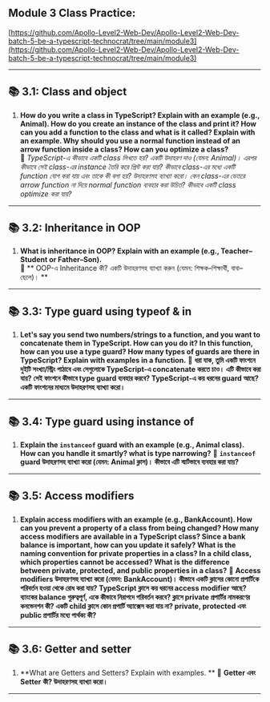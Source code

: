 ## Module 3 Class Practice: 
[https://github.com/Apollo-Level2-Web-Dev/Apollo-Level2-Web-Dev-batch-5-be-a-typescript-technocrat/tree/main/module3](https://github.com/Apollo-Level2-Web-Dev/Apollo-Level2-Web-Dev-batch-5-be-a-typescript-technocrat/tree/main/module3)

---

## 📚 3.1: Class and object

1. **How do you write a class in TypeScript? Explain with an example (e.g., Animal). How do you create an instance of the class and print it? How can you add a function to the class and what is it called? Explain with an example. Why should you use a normal function instead of an arrow function inside a class? How can you optimize a class?**  
   🔹 *TypeScript-এ কীভাবে একটি class লিখতে হয়? একটি উদাহরণ দাও (যেমন: Animal)। এরপর কীভাবে সেই class-এর instance তৈরি করে প্রিন্ট করা যায়? কীভাবে class-এর মধ্যে একটি function যোগ করা যায় এবং তাকে কী বলা হয়? উদাহরণসহ ব্যাখ্যা করো। কেন class-এর ভেতরে arrow function না দিয়ে normal function ব্যবহার করা উচিত? কীভাবে একটি class optimize করা যায়?*


---

## 📚 3.2: Inheritance in OOP

1. **What is inheritance in OOP? Explain with an example (e.g., Teacher–Student or Father–Son).**  
   🔹 ** OOP-এ Inheritance কী? একটি উদাহরণসহ ব্যাখ্যা করুন (যেমন: শিক্ষক–শিক্ষার্থী, বাবা–ছেলে)। **

---

## 📚 3.3: Type guard using typeof & in

1. **Let's say you send two numbers/strings to a function, and you want to concatenate them in TypeScript. How can you do it? In this function, how can you use a type guard? How many types of guards are there in TypeScript? Explain with examples in a function.**
   🔹 **ধরা যাক, তুমি একটি ফাংশনে দুইটি সংখ্যা/স্ট্রিং পাঠাবে এবং সেগুলোকে TypeScript-এ concatenate করতে চাও। এটি কীভাবে করা যায়? সেই ফাংশনে কীভাবে type guard ব্যবহার করবে? TypeScript-এ কয় ধরনের guard আছে? একটি ফাংশনের মাধ্যমে উদাহরণসহ ব্যাখ্যা করো।**
   
---

## 📚 3.4: Type guard using instance of

1. **Explain the `instanceof` guard with an example (e.g., Animal class). How can you handle it smartly? what is type narrowing?**
   🔹 **`instanceof` guard উদাহরণসহ ব্যাখ্যা করো (যেমন: Animal ক্লাস)। কীভাবে এটি স্মার্টভাবে ব্যবহার করা যায়?**
   
---

## 📚 3.5: Access modifiers

1. **Explain access modifiers with an example (e.g., BankAccount). How can you prevent a property of a class from being changed? How many access modifiers are available in a TypeScript class? Since a bank balance is important, how can you update it safely? What is the naming convention for private properties in a class? In a child class, which properties cannot be accessed? What is the difference between private, protected, and public properties in a class?**
   🔹 **Access modifiers উদাহরণসহ ব্যাখ্যা করো (যেমন: BankAccount)। কীভাবে একটি ক্লাসের কোনো প্রপার্টিকে পরিবর্তন হওয়া থেকে রোধ করা যায়? TypeScript ক্লাসে কয় ধরনের access modifier আছে? ব্যাংকের balance গুরুত্বপূর্ণ, একে কীভাবে নিরাপদে পরিবর্তন করবে? ক্লাসে private প্রপার্টির নামকরণের কনভেনশন কী? একটি child ক্লাসে কোন প্রপার্টি অ্যাক্সেস করা যায় না? private, protected এবং public প্রপার্টির মধ্যে পার্থক্য কী?**
   
---

## 📚 3.6: Getter and setter

1. **What are Getters and Setters? Explain with examples. **
   🔹 **Getter এবং Setter কী? উদাহরণসহ ব্যাখ্যা করো।**
   
---

